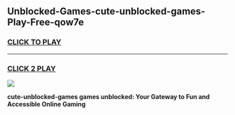 
## Unblocked-Games-cute-unblocked-games-Play-Free-qow7e
<h3>
<a href="https://premium76.site?title=cute-unblocked-games&ref=18A1">CLICK TO PLAY</a></h3>
<hr>

<h3>
<a href="https://premium76.site?title=cute-unblocked-games&ref=18A1">CLICK 2 PLAY</a>
  
</h3>

<a href="https://premium76.site?title=cute-unblocked-games&ref=18A1"><img src="https://clearcache.store/games.png"></a>


**cute-unblocked-games games unblocked: Your Gateway to Fun and Accessible Online Gaming**
